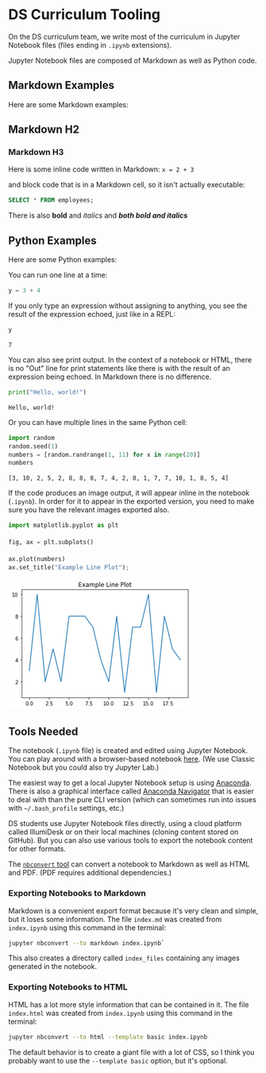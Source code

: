 # DS Curriculum Tooling

On the DS curriculum team, we write most of the curriculum in Jupyter Notebook files (files ending in `.ipynb` extensions).

Jupyter Notebook files are composed of Markdown as well as Python code.

## Markdown Examples

Here are some Markdown examples:

## Markdown H2

### Markdown H3

Here is some inline code written in Markdown: `x = 2 + 3`

and block code that is in a Markdown cell, so it isn't actually executable:

```sql
SELECT * FROM employees;
```

There is also **bold** and *italics* and ***both bold and italics***

## Python Examples

Here are some Python examples:

You can run one line at a time:


```python
y = 3 + 4
```

If you only type an expression without assigning to anything, you see the result of the expression echoed, just like in a REPL:


```python
y
```




    7



You can also see print output. In the context of a notebook or HTML, there is no "Out" line for print statements like there is with the result of an expression being echoed. In Markdown there is no difference.


```python
print("Hello, world!")
```

    Hello, world!


Or you can have multiple lines in the same Python cell:


```python
import random
random.seed(1)
numbers = [random.randrange(1, 11) for x in range(20)]
numbers
```




    [3, 10, 2, 5, 2, 8, 8, 8, 7, 4, 2, 8, 1, 7, 7, 10, 1, 8, 5, 4]



If the code produces an image output, it will appear inline in the notebook (`.ipynb`). In order for it to appear in the exported version, you need to make sure you have the relevant images exported also.


```python
import matplotlib.pyplot as plt

fig, ax = plt.subplots()

ax.plot(numbers)
ax.set_title("Example Line Plot");
```


    
![png](index_files/index_9_0.png)
    


## Tools Needed

The notebook (`.ipynb` file) is created and edited using Jupyter Notebook. You can play around with a browser-based notebook [here](https://jupyter.org/try). (We use Classic Notebook but you could also try Jupyter Lab.)

The easiest way to get a local Jupyter Notebook setup is using [Anaconda](https://docs.anaconda.com/anaconda/install/). There is also a graphical interface called [Anaconda Navigator](https://docs.anaconda.com/anaconda/navigator/getting-started/) that is easier to deal with than the pure CLI version (which can sometimes run into issues with `~/.bash_profile` settings, etc.)

DS students use Jupyter Notebook files directly, using a cloud platform called IllumiDesk or on their local machines (cloning content stored on GitHub). But you can also use various tools to export the notebook content for other formats.

The [`nbconvert` tool](https://nbconvert.readthedocs.io/en/latest/index.html) can convert a notebook to Markdown as well as HTML and PDF. (PDF requires additional dependencies.)

### Exporting Notebooks to Markdown

Markdown is a convenient export format because it's very clean and simple, but it loses some information. The file `index.md` was created from `index.ipynb` using this command in the terminal:

```bash
jupyter nbconvert --to markdown index.ipynb`
```

This also creates a directory called `index_files` containing any images generated in the notebook.

### Exporting Notebooks to HTML

HTML has a lot more style information that can be contained in it. The file `index.html` was created from `index.ipynb` using this command in the terminal:

```bash
jupyter nbconvert --to html --template basic index.ipynb
```

The default behavior is to create a giant file with a lot of CSS, so I think you probably want to use the `--template basic` option, but it's optional.

